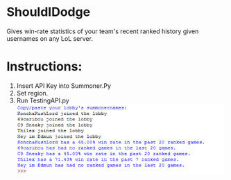 # ShouldIDodge
Gives win-rate statistics of your team's recent ranked history given usernames on any LoL server.
# Instructions:
1. Insert API Key into Summoner.Py
2. Set region.
3. Run TestingAPI.py
![alt text](https://github.com/angelotc/ShouldIDodge/blob/master/static/shouldidodge.PNG)
